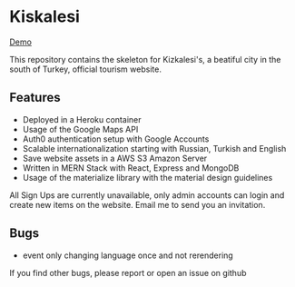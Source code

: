 # Kiskalesi

[Demo](https://kizkalesi.herokuapp.com)

This repository contains the skeleton for Kizkalesi's, a beatiful
city in the south of Turkey, official tourism website. 

## Features

- Deployed in a Heroku container
- Usage of the Google Maps API
- Auth0 authentication setup with Google Accounts
- Scalable internationalization starting with Russian, Turkish and English
- Save website assets in a AWS S3 Amazon Server
- Written in MERN Stack with React, Express and MongoDB
- Usage of the materialize library with the material design guidelines


All Sign Ups are currently unavailable, only admin accounts can login
and create new items on the website. 
Email me to send you an invitation.


## Bugs

- event only changing language once and not rerendering

If you find other bugs, please report or open an issue on github
